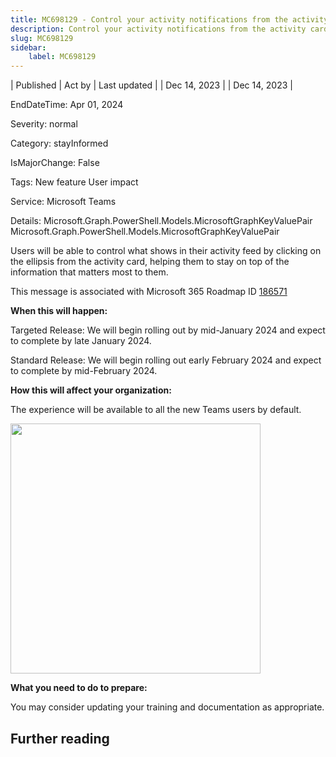 ```yaml
---
title: MC698129 - Control your activity notifications from the activity card
description: Control your activity notifications from the activity card
slug: MC698129
sidebar:
    label: MC698129
---
```


| Published | Act by | Last updated |
| Dec 14, 2023 |  | Dec 14, 2023 |

EndDateTime: Apr 01, 2024

Severity: normal

Category: stayInformed

IsMajorChange: False

Tags: New feature User impact

Service: Microsoft Teams

Details: Microsoft.Graph.PowerShell.Models.MicrosoftGraphKeyValuePair Microsoft.Graph.PowerShell.Models.MicrosoftGraphKeyValuePair

<p>Users will be able to control what shows in their activity feed by clicking on the ellipsis from the activity card, helping them to stay on top of the information that matters most to them.</p>
<p>This message is associated with Microsoft 365 Roadmap ID <a href="https://www.microsoft.com/microsoft-365/roadmap?rtc=1%26filters=&amp;searchterms=186571" target="_blank">186571</a></p>

<p><b>When this will happen:</b><br></p><p>Targeted Release: We will begin rolling out by mid-January 2024 and expect to complete by late January 2024.</p><p>Standard Release: We will begin rolling out early February 2024 and expect to complete by mid-February 2024.</p>

<p><b>How this will affect your organization:</b><br></p>

<p>The experience will be available to all the new Teams users by default.</p><p><img src="https://img-prod-cms-rt-microsoft-com.akamaized.net/cms/api/am/imageFileData/RW1fKp5?ver=6e14" style="width: 400px;"><br></p>
<p><b>What you need to do to prepare:</b><br></p>

<p>You may consider updating your training and documentation as appropriate.</p>

## Further reading
